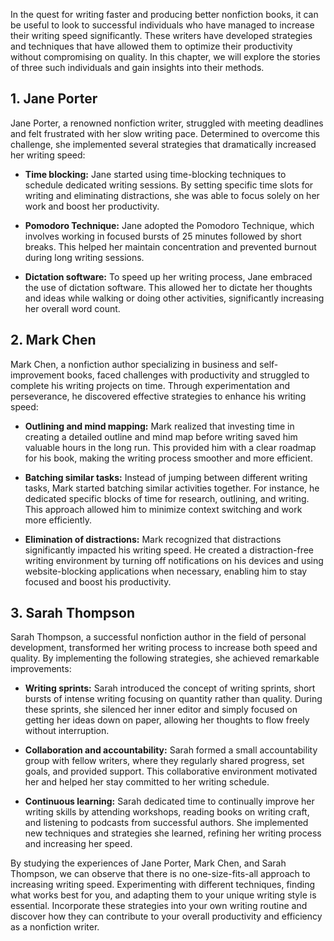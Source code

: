 
In the quest for writing faster and producing better nonfiction books, it can be useful to look to successful individuals who have managed to increase their writing speed significantly. These writers have developed strategies and techniques that have allowed them to optimize their productivity without compromising on quality. In this chapter, we will explore the stories of three such individuals and gain insights into their methods.

**1. Jane Porter**
------------------

Jane Porter, a renowned nonfiction writer, struggled with meeting deadlines and felt frustrated with her slow writing pace. Determined to overcome this challenge, she implemented several strategies that dramatically increased her writing speed:

* **Time blocking:** Jane started using time-blocking techniques to schedule dedicated writing sessions. By setting specific time slots for writing and eliminating distractions, she was able to focus solely on her work and boost her productivity.

* **Pomodoro Technique:** Jane adopted the Pomodoro Technique, which involves working in focused bursts of 25 minutes followed by short breaks. This helped her maintain concentration and prevented burnout during long writing sessions.

* **Dictation software:** To speed up her writing process, Jane embraced the use of dictation software. This allowed her to dictate her thoughts and ideas while walking or doing other activities, significantly increasing her overall word count.

**2. Mark Chen**
----------------

Mark Chen, a nonfiction author specializing in business and self-improvement books, faced challenges with productivity and struggled to complete his writing projects on time. Through experimentation and perseverance, he discovered effective strategies to enhance his writing speed:

* **Outlining and mind mapping:** Mark realized that investing time in creating a detailed outline and mind map before writing saved him valuable hours in the long run. This provided him with a clear roadmap for his book, making the writing process smoother and more efficient.

* **Batching similar tasks:** Instead of jumping between different writing tasks, Mark started batching similar activities together. For instance, he dedicated specific blocks of time for research, outlining, and writing. This approach allowed him to minimize context switching and work more efficiently.

* **Elimination of distractions:** Mark recognized that distractions significantly impacted his writing speed. He created a distraction-free writing environment by turning off notifications on his devices and using website-blocking applications when necessary, enabling him to stay focused and boost his productivity.

**3. Sarah Thompson**
---------------------

Sarah Thompson, a successful nonfiction author in the field of personal development, transformed her writing process to increase both speed and quality. By implementing the following strategies, she achieved remarkable improvements:

* **Writing sprints:** Sarah introduced the concept of writing sprints, short bursts of intense writing focusing on quantity rather than quality. During these sprints, she silenced her inner editor and simply focused on getting her ideas down on paper, allowing her thoughts to flow freely without interruption.

* **Collaboration and accountability:** Sarah formed a small accountability group with fellow writers, where they regularly shared progress, set goals, and provided support. This collaborative environment motivated her and helped her stay committed to her writing schedule.

* **Continuous learning:** Sarah dedicated time to continually improve her writing skills by attending workshops, reading books on writing craft, and listening to podcasts from successful authors. She implemented new techniques and strategies she learned, refining her writing process and increasing her speed.

By studying the experiences of Jane Porter, Mark Chen, and Sarah Thompson, we can observe that there is no one-size-fits-all approach to increasing writing speed. Experimenting with different techniques, finding what works best for you, and adapting them to your unique writing style is essential. Incorporate these strategies into your own writing routine and discover how they can contribute to your overall productivity and efficiency as a nonfiction writer.

